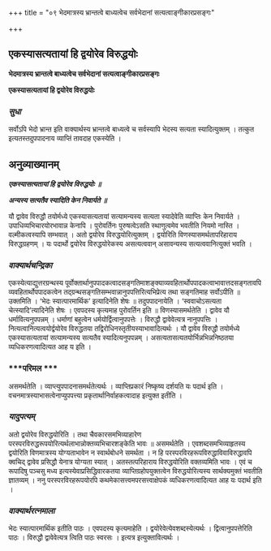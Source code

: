 +++
title = "०९ भेदमात्रस्य भ्रान्तत्वे बाध्यत्वेच सर्वभेदानां सत्यत्वाङ्गीकारप्रसङ्गः"

+++


## एकस्यासत्यतायां हि द्वयोरेव विरुद्धयोः

**भेदमात्रस्य भ्रान्तत्वे बाध्यत्वेच सर्वभेदानां सत्यत्वाङ्गीकारप्रसङ्गः**

**एकस्यासत्यतायां हि द्वयोरेव विरुद्धयोः**

### ***सुधा***

सर्वोऽपि भेदो भ्रान्त इति वाक्यार्थस्य भ्रान्तत्वे बाध्यत्वे च सर्वस्यापि भेदस्य सत्यता स्यादित्युक्तम् । तत्कुत इत्यतस्तदुपपादनाय व्याप्तिं तावदाह एकस्येति ।

## **अनुव्याख्यानम्**

***एकस्यासत्यतायां हि द्वयोरेव विरुद्धयोः ॥***

***अन्यस्य सत्यतैव स्यादिति केन निवार्यते ॥***

यौ द्वावेव विरुद्धौ तयोर्मध्ये एकस्यासत्यतायां सत्यामन्यस्य सत्यता स्यादेवेति व्याप्तिः केन निवार्यते । उपाधिव्यभिचारयोरभावान्न केनापि । पुरोवर्तिनः पुरुषत्वेऽसति स्थाणुत्वमेव भवतीति नियमो नास्ति । वल्मीकत्वस्यापि सम्भवात् । अतो द्वयोरेव विरुद्धयोरित्युक्तम् । द्वयोरिति विणस्यासमर्थतापरिहाराय विरुद्धग्रहणम् । यः पदार्थो द्वयोरेव विरुद्धयोरेकस्य असत्यत्ववान् असावन्यस्य सत्यत्ववानित्युक्तं भवति ।

### ***वाक्यार्थचन्द्रिका***

एकस्येत्याद्युत्तरग्रन्थस्य पूर्वोक्तार्थानुपपादकत्वादसङ्गतिमाशङ्क्याव्यवहितार्थोपपादकत्वाभावात्तदसङ्गतावपि व्यवहितार्थोपपादकत्वेन तद्ग्रन्थसङ्गतिसम्भवान्नानुपपत्तिरित्यभिप्रेत्य तथा सङ्गतिमाह सर्वोऽपीति ॥ उक्तमिति । ‘भेदः स्यात्पारमार्थिक’ इत्यादिनेति शेषः ॥ तदुपपादनायेति । ‘स्ववाचोऽसत्यता चेत्स्यादि’त्यादिनेति शेषः । एवपदस्य कृत्यमाह पुरोवर्तिन इति ॥ विणस्यासमर्थतेति । द्वावेव यौ धर्मावित्यनुपपन्नम् । धर्माणां बहुत्वेन धर्मयोर्द्वित्वानुपपत्तेः । विरुद्धौ द्वावेवेत्यत्र नानुपपत्तिः । नित्यत्वानित्यत्वयोर्द्वयोरेव विरुद्धतया तद्विरोधिनस्तृतीयस्याभावादित्यर्थः । यौ द्वावेव विरुद्धौ तयोर्मध्ये एकस्यासत्यतायां सत्यामन्यस्य सत्यतैव स्यादित्यनुपपन्नम् । असत्यतासत्यतयोर्भिन्नभिन्ननिष्ठतया व्यधिकरणत्वादित्यत आह य इति ।

### ***परिमल ***

असमर्थतेति । व्याप्त्युपपादनासमर्थतेत्यर्थः । व्याप्तिप्रकारं निष्कृष्य दर्शयति यः पदार्थ इति । वचनमात्रस्याभासत्वेनाप्युपपत्त्या प्रकृतार्थानिर्वाहकत्वादाह इत्युक्त इतीति ।

### ***यादुपत्यम्***

अतो द्वयोरेव विरुद्धयोरिति । तथा चैवकारसमभिव्याहारेण परस्परविरुद्धरूपयोरित्यर्थलाभान्नोक्तव्यभिचारशङ्केति भावः ॥ असमर्थतेति । एवशब्दसमभिव्याहृतस्य द्वयोरिति विणमात्रस्य योग्यताभावेन न स्वार्थबोधने समर्थता । न हि परस्परविरहरूपविरुद्धाविवाविरुद्धावपि क्वचिद् द्वावेव प्रसिद्धौ येनात्र योग्यता स्यात् । अतस्तत्परिहाराय विरुद्धयोरिति वक्तव्यमिति भावः । एवं च रूपादिषु पञ्चसु मध्य इत्यस्येवाप्रसिद्धिवारकतया व्याप्तिग्रहोपयुक्तत्वेन विरुद्धयोरित्यस्य सार्थक्यमुक्तं भवतीति ज्ञातव्यम् । ननु परस्परविरहरूपयोरपि कथमेकासत्त्वमपरसत्त्वाक्षेपकं व्यधिकरणत्वादित्यत आह यः पदार्थ इति ।

### ***वाक्यार्थरत्नमाला***

भेदः स्यात्पारमार्थिक इतीति पाठः । एवपदस्य कृत्यमाहेति । द्वयोरेवेत्येवशब्दस्येत्यर्थः । द्वित्वानुपपत्तेरिति पाठः । विरुद्धौ द्वावेवेत्यत्र त्विति पाठः स्वरसः । इत्यत्र इत्युक्तावित्यर्थः ।

